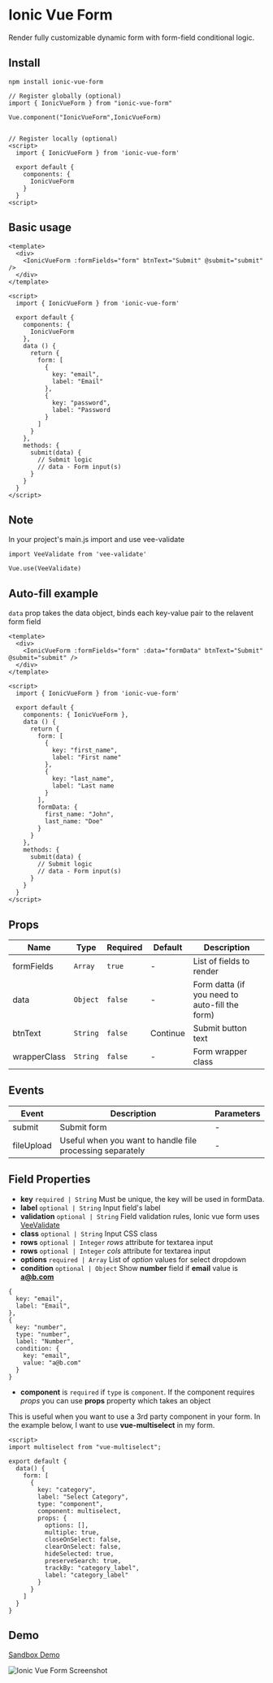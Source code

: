 # Ionic Vue Form

Render fully customizable dynamic form with form-field conditional logic.

## Install
`npm install ionic-vue-form`

```
// Register globally (optional)
import { IonicVueForm } from "ionic-vue-form"

Vue.component("IonicVueForm",IonicVueForm)


// Register locally (optional)
<script>
  import { IonicVueForm } from 'ionic-vue-form'

  export default {
    components: {
      IonicVueForm
    }
  }
<script>
```

## Basic usage
```
<template>
  <div>
    <IonicVueForm :formFields="form" btnText="Submit" @submit="submit" />
  </div>
</template>

<script>
  import { IonicVueForm } from 'ionic-vue-form'

  export default {
    components: {
      IonicVueForm
    },
    data () {
      return {
        form: [
          {
            key: "email",
            label: "Email"
          },
          {
            key: "password",
            label: "Password
          }
        ]
      }
    },
    methods: {
      submit(data) {
        // Submit logic
        // data - Form input(s)
      }
    }
  }
</script>
```

## Note
In your project's main.js import and use vee-validate

```
import VeeValidate from 'vee-validate'

Vue.use(VeeValidate)
```

## Auto-fill example

`data` prop takes the data object, binds each key-value pair to the relavent form field

```
<template>
  <div>
    <IonicVueForm :formFields="form" :data="formData" btnText="Submit" @submit="submit" />
  </div>
</template>

<script>
  import { IonicVueForm } from 'ionic-vue-form'

  export default {
    components: { IonicVueForm },
    data () {
      return {
        form: [
          {
            key: "first_name",
            label: "First name"
          },
          {
            key: "last_name",
            label: "Last name
          }
        ],
        formData: {
          first_name: "John",
          last_name: "Doe"
        }
      }
    },
    methods: {
      submit(data) {
        // Submit logic
        // data - Form input(s)
      }
    }
  }
</script>
```

## Props

|Name|Type|Required|Default|Description
|---|---|---|---|---|
|formFields|`Array`|`true`|-|List of fields to render|
|data|`Object`|`false`|-|Form datta (if you need to auto-fill the form)|
|btnText|`String`|`false`|Continue|Submit button text|
|wrapperClass|`String`|`false`|-|Form wrapper class|

## Events

|Event|Description|Parameters|
|---|---|---|
|submit|Submit form|-|
|fileUpload|Useful when you want to handle file processing separately |-|

## Field Properties
- **key** `required | String` Must be unique, the key will be used in formData.
- **label** `optional | String` Input field's label
- **validation** `optional | String` Field validation rules, Ionic vue form uses [VeeValidate](https://logaretm.github.io/vee-validate/)
- **class** `optional | String` Input CSS class
- **rows** `optional | Integer` *rows* attribute for textarea input
- **rows** `optional | Integer` *cols* attribute for textarea input
- **options** `required | Array` List of *option* values for select dropdown
- **condition** `optional | Object`
Show **number** field if **email** value is **a@b.com**
```
{
  key: "email",
  label: "Email",
},
{
  key: "number",
  type: "number",
  label: "Number",
  condition: {
    key: "email",
    value: "a@b.com"
  }
}
```
- **component** is `required` if `type` is `component`. If the component requires _props_ you can use **props** property which takes an object

This is useful when you want to use a 3rd party component in your form. In the example below, I want to use **vue-multiselect** in my form.
```
<script>
import multiselect from "vue-multiselect";

export default {
  data() {
    form: [
      {
        key: "category",
        label: "Select Category",
        type: "component",
        component: multiselect,
        props: {
          options: [],
          multiple: true,
          closeOnSelect: false,
          clearOnSelect: false,
          hideSelected: true,
          preserveSearch: true,
          trackBy: "category_label",
          label: "category_label"
        }
      }
    ]
  }
}
```


## Demo

[Sandbox Demo](https://codesandbox.io/s/mystifying-bash-4c6iu?file=/src/components/HelloWorld.vue)


![Ionic Vue Form Screenshot](https://github.com/dlodeprojuicer/ionic-images/blob/master/Screenshot%202020-04-19%20at%2013.19.48.png "Ionic Vue Form Screenshot")
